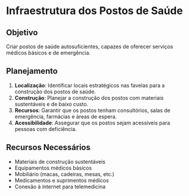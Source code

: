 
# Infraestrutura dos Postos de Saúde

## Objetivo
Criar postos de saúde autosuficientes, capazes de oferecer serviços médicos básicos e de emergência.

## Planejamento
1. **Localização**: Identificar locais estratégicos nas favelas para a construção dos postos de saúde.
2. **Construção**: Planejar a construção dos postos com materiais sustentáveis e de baixo custo.
3. **Recursos**: Garantir que os postos tenham consultórios, salas de emergência, farmácias e áreas de espera.
4. **Acessibilidade**: Assegurar que os postos sejam acessíveis para pessoas com deficiência.

## Recursos Necessários
- Materiais de construção sustentáveis
- Equipamentos médicos básicos
- Mobiliário (macas, cadeiras, mesas, etc.)
- Medicamentos e suprimentos médicos
- Conexão à internet para telemedicina
